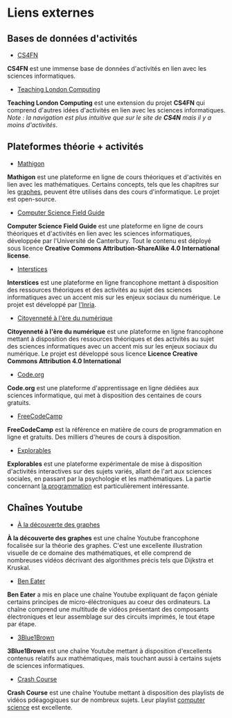 # Liens externes

## Bases de données d'activités

* [CS4FN](http://www.cs4fn.org/)

**CS4FN** est une immense base de données d'activités en lien avec les sciences informatiques. 

* [Teaching London Computing](https://teachinglondoncomputing.org/)

**Teaching London Computing** est une extension du projet **CS4FN** qui comprend d'autres idées d'activités en lien avec les sciences informatiques. *Note : la navigation est plus intuitive que sur le site de **CS4N** mais il y a moins d'activités*. 

## Plateformes théorie + activités

* [Mathigon](https://mathigon.org/)

**Mathigon** est une plateforme en ligne de cours théoriques et d'activités en lien avec les mathématiques. Certains concepts, tels que les chapitres sur les [graphes](https://mathigon.org/course/graph-theory/introduction), peuvent être utilisés dans des cours d'informatique. Le projet est open-source. 

* [Computer Science Field Guide](https://www.csfieldguide.org.nz/en/)

**Computer Science Field Guide** est une plateforme en ligne de cours théoriques et d'activités en lien avec les sciences informatiques, développée par l'Université de Canterbury. Tout le contenu est déployé sous licence **Creative Commons Attribution-ShareAlike 4.0 International license**.

* [Interstices](https://interstices.info/)

**Interstices** est une plateforme en ligne francophone mettant à disposition des ressources théoriques et des activités au sujet des sciences informatiques avec un accent mis sur les enjeux sociaux du numérique. Le projet est développé par [l'Inria](https://www.inria.fr/fr).

* [Citoyenneté à l'ère du numérique](https://www.citnum.ca/?lang=fr)

**Citoyenneté à l'ère du numérique** est une plateforme en ligne francophone mettant à disposition des ressources théoriques et des activités au sujet des sciences informatiques avec un accent mis sur les enjeux sociaux du numérique. Le projet est développé sous licence **Licence Creative Commons Attribution 4.0 International**

* [Code.org](https://code.org)

**Code.org** est une plateforme d'apprentissage en ligne dédiées aux sciences informatique, qui met à disposition des centaines de cours gratuits. 

* [FreeCodeCamp](https://www.freecodecamp.org/)

**FreeCodeCamp** est la référence en matière de cours de programmation en ligne et gratuits. Des milliers d'heures de cours à disposition. 

* [Explorables](https://explorabl.es/)

**Explorables** est une plateforme expérimentale de mise à disposition d'activités interactives sur des sujets variés, allant de l'art aux sciences sociales, en passant par la psychologie et les mathématiques. La partie concernant [la programmation](https://explorabl.es/programming/) est particulièrement intéressante. 

## Chaînes Youtube

* [À la découverte des graphes](https://www.youtube.com/channel/UCHtJVeNLyR1yuJ1_xCK1WRg)

**À la découverte des graphes** est une chaîne Youtube francophone focalisée sur la théorie des graphes. C'est une excellente illustration visuelle de ce domaine des mathématiques, et elle comprend de nombreuses vidéos décrivant des algorithmes précis tels que Dijkstra et Kruskal. 

* [Ben Eater](https://www.youtube.com/user/eaterbc)

**Ben Eater** a mis en place une chaîne Youtube expliquant de façon géniale certains principes de micro-éléctroniques au coeur des ordinateurs. La chaîne comprend une multitude de vidéos présentant des composants électroniques et leur assemblage sur des circuits imprimés, le tout étape par étape. 

* [3Blue1Brown](https://www.youtube.com/channel/UCYO_jab_esuFRV4b17AJtAw)

**3Blue1Brown** est une chaîne Youtube mettant à disposition d'excellents contenus relatifs aux mathématiques, mais touchant aussi à certains sujets de sciences informatiques. 

* [Crash Course](https://www.youtube.com/channel/UCX6b17PVsYBQ0ip5gyeme-Q)

**Crash Course** est une chaîne Youtube mettant à disposition des playlists de vidéos pdéagogiques sur de nombreux sujets. Leur playlist [computer science](https://www.youtube.com/watch?v=tpIctyqH29Q&list=PL8dPuuaLjXtNlUrzyH5r6jN9ulIgZBpdo) est excellente. 

